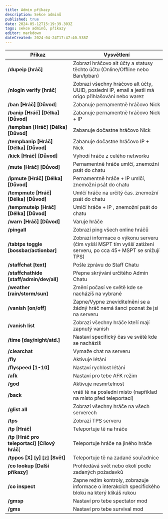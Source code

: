 ```yaml
---
title: Admin příkazy
description: Sekce adminů
published: true
date: 2024-05-12T15:19:39.303Z
tags: sekce adminů, příkazy
editor: markdown
dateCreated: 2024-04-24T17:47:40.538Z
---
```


| Příkaz | Vysvětlení |
|-----------|-----------|
| **/dupeip [hráč]**   | Zobrazí hráčovo alt účty a statusy těchto účtu (Online/Offline nebo Ban/Ipban)   |
| **/nlogin verify [hráč**]   | Zobrazí všechny hráčovo alt účty, UUID, poslední IP, email a jestli má origo přihlašování nebo warez
| **/ban [Hráč] [Důvod**] | Zabanuje pernamentně hráčovo Nick
| **/banip [Hráč] [Délka] [Důvod]** | Zabanuje pernamentně hráčovo Nick + IP
| **/tempban [Hráč] [Délka] [Důvod]**|  Zabanuje dočastne hráčovo Nick
| **/tempbanip [Hráč] [Délka] [Důvod]**| Zabanuje dočastne hráčovo IP + Nick
| **/kick [Hráč] [Důvod]**| Vyhodí hráče z celého networku
| **/mute [Hráč] [Důvod]**|  Pernamentně hráče umlčí, znemožní psát do chatu
| **/ipmute [Hráč] [Délka] [Důvod]**|  Pernamentně hráče + IP umlčí, znemožní psát do chatu
| **/tempmute [Hráč] [Délka] [Důvod]**| Umlčí hráče na určitý čas. znemožní psát do chatu
| **/tempmuteip [Hráč] [Délka] [Důvod]** | Umlčí hráče + IP , znemožní psát do chatu
|**/warn  [Hráč] [Důvod]**| Varuje hráče
| **/pingall**|  Zobrazí ping všech online hráčů
| **/tabtps toggle [bossbar/actionbar]**| Zobrazí informace o výkonu serveru (čím vyšší MSPT tím vyšší zatížení serveru, po cca 45+ MSPT se snižují TPS)
| **/staffchat [text]**| Pošle zprávu do Staff Chatu
| **/staffchathide [staff/admin/dev/all]**| Přepne skrývání určitého Admin Chatu
| **/weather [rain/storm/sun]**| Změní počasí ve světě kde se nacházíš na vybrané
| **/vanish [on/off]**| Zapne/Vypne zneviditelnění se a žádný hráč nemá šanci poznat že jsi na serveru
| **/vanish list** | Zobrazí všechny hráče kteří mají zapnutý vanish
| **/time [day/night/atd.]**| Nastaví specifický čas ve světě kde se nacházíš
| **/clearchat**| Vymaže chat na serveru
| **/fly**| Aktivuje létání
| **/flyspeed [1-10]**|  Nastaví rychlost létání
| **/afk**| Nastaví pro tebe AFK režim
| **/god**| Aktivuje nesmrtelnost
| **/back**| vrátí tě na poslední místo (například na místo před teleportací)
| **/glist all**| Zobrazí všechny hráče na všech serverech
| **/tps**| Zobrazí TPS serveru
| **/tp [Hráč]**| Teleportuje tě na hráče
| **/tp [Hráč pro teleportaci] [Cílový hráč**]| Teleportuje hráče na jiného hráče
| **/tppos [X] [y] [z] [Svět]**| Teleportuje tě na zadané souřadnice 
| **/co lookup [Další příkazy]**| Prohledává svět nebo okolí podle zadaných požadavků
| **/co inspect**| Zapne režim kontroly, zobrazuje informace o interakcích specifického bloku na který klikáš rukou
| **/gmsp**| Nastaví pro tebe spectator mod
| **/gms**|  Nastaví pro tebe survival mod
